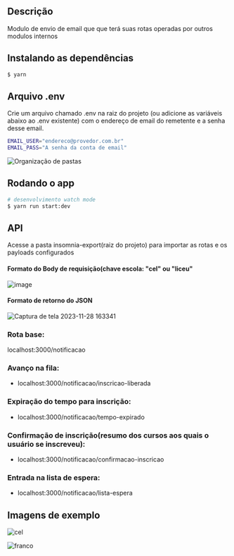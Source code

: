 ## Descrição

Modulo de envio de email que que terá suas rotas operadas por outros modulos internos

## Instalando as dependências

```bash
$ yarn
```

## Arquivo .env

Crie um arquivo chamado .env na raiz do projeto (ou adicione as variáveis abaixo ao .env existente) com o endereço de email do remetente e a senha desse email.

```bash
EMAIL_USER="endereco@provedor.com.br"
EMAIL_PASS="A senha da conta de email"
```

![Organização de pastas](https://github.com/Jorge-William/notificacao-via-email/assets/19416864/190c8e01-a993-4da8-8bff-651df88180ee)

## Rodando o app

```bash
# desenvolvimento watch mode
$ yarn run start:dev
```

## API

Acesse a pasta insomnia-export(raiz do projeto) para importar as rotas e os payloads configurados

#### Formato do Body de requisição(chave escola: "cel" ou "liceu"

![image](https://github.com/Centro-Educacional-da-Lagoa/notificacao-via-email-atividades-extra/assets/19416864/9fdc9363-a151-49b4-b809-de60b4877409)


#### Formato de retorno do JSON

![Captura de tela 2023-11-28 163341](https://github.com/Centro-Educacional-da-Lagoa/notificacao-via-email-atividades-extra/assets/19416864/2e4db93d-34e6-42f2-834b-b7eb063b703a)



### Rota base:

localhost:3000/notificacao

### Avanço na fila:

- localhost:3000/notificacao/inscricao-liberada

### Expiração do tempo para inscrição:

- localhost:3000/notificacao/tempo-expirado

### Confirmação de inscrição(resumo dos cursos aos quais o usuário se inscreveu):

- localhost:3000/notificacao/confirmacao-inscricao

### Entrada na lista de espera:

- localhost:3000/notificacao/lista-espera


## Imagens de exemplo

![cel](https://github.com/Jorge-William/notificacao-via-email/assets/19416864/c336e3bc-d3b2-486e-963a-847e96131919)

![franco](https://github.com/Jorge-William/notificacao-via-email/assets/19416864/d56173f7-b730-4b97-9111-8cbd1308a6da)

